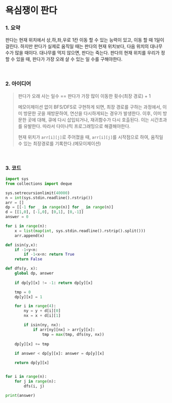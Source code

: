 # 욕심쟁이 판다

### 1. 요약

판다는 현재 위치에서 상,하,좌,우로 1칸 이동 할 수 있는 능력이 있고, 이동 할 때 1일이 걸린다. 하지만 판다가 실제로 움직일 때는 판다의 현재 위치보다, 다음 위치의 대나무 수가 많을 때이다. 대나무를 먹지 않으면, 판다는 죽는다. 판다의 현재 위치를 우리가 정할 수 있을 때, 판다가 가장 오래 살 수 있는 일 수를 구해야한다.

<br/>

### 2. 아이디어

> 
>
> 판다가 오래 사는 일수 == 판다가 가장 많이 이동한 횟수(최장 경로) + 1<br/>
>
> 메모이제이션 없이 BFS/DFS로 구현하게 되면, 최장 경로를 구하는 과정에서, 이미 방문한 곳을 재방문하여, 연산을 다시하게되는 경우가 발생한다. 이후, 이미 방문한 곳에 대해, 큐에 다시 삽입되거나, 재귀함수가 다시 호출된다. 이는 시간초과를 유발한다. 따라서 다이나믹 프로그래밍으로 해결해야한다.<br/>
>
> 현재 위치가 `arr[i][j]`로 주어졌을 때, `arr[i][j]`를 시작점으로 하여, 움직일 수 있는 최장경로를 기록한다.(메모이제이션)

<br/>

### 3. 코드

```python
import sys
from collections import deque

sys.setrecursionlimit(40000)
n = int(sys.stdin.readline().rstrip())
arr = []
dp = [[-1 for _ in range(n)] for _ in range(n)]
d = [[1,0], [-1,0], [0,1], [0,-1]]
answer = 0

for i in range(n):
    x = list(map(int, sys.stdin.readline().rstrip().split()))
    arr.append(x)

def isin(y,x):
    if -1<y<n:
        if -1<x<n: return True
    return False

def dfs(y, x):
    global dp, answer
    
    if dp[y][x] != -1: return dp[y][x]

    tmp = 0
    dp[y][x] = 1

    for i in range(4):
        ny = y + d[i][0]
        nx = x + d[i][1]

        if isin(ny, nx):
            if arr[ny][nx] > arr[y][x]:
                tmp = max(tmp, dfs(ny, nx))
        
    dp[y][x] += tmp
    
    if answer < dp[y][x]: answer = dp[y][x]

    return dp[y][x]


for i in range(n):
    for j in range(n):
        dfs(i, j)

print(answer)
```





